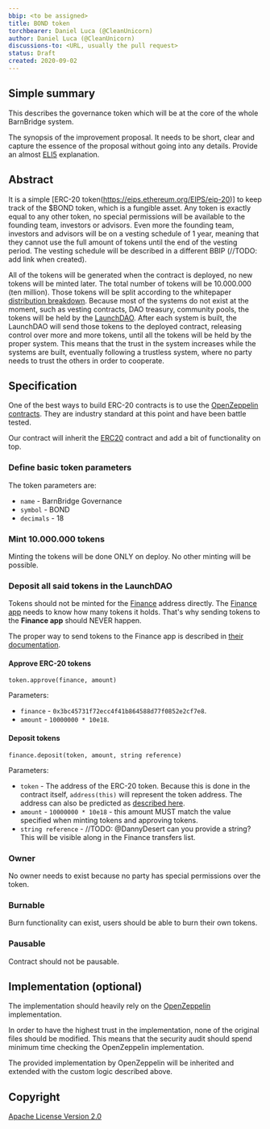 ```yaml
---
bbip: <to be assigned>
title: BOND token
torchbearer: Daniel Luca (@CleanUnicorn)
author: Daniel Luca (@CleanUnicorn)
discussions-to: <URL, usually the pull request>
status: Draft
created: 2020-09-02
---
```


## Simple summary

This describes the governance token which will be at the core of the whole BarnBridge system.

The synopsis of the improvement proposal. It needs to be short, clear and capture the essence of the proposal without going into any details. Provide an almost [ELI5](https://www.urbandictionary.com/define.php?term=ELI5) explanation.

## Abstract

It is a simple [ERC-20 token(https://eips.ethereum.org/EIPS/eip-20)] to keep track of the $BOND token, which is a fungible asset. Any token is exactly equal to any other token, no special permissions will be available to the founding team, investors or advisors. Even more the founding team, investors and advisors will be on a vesting schedule of 1 year, meaning that they cannot use the full amount of tokens until the end of the vesting period. The vesting schedule will be described in a different BBIP (//TODO: add link when created).

All of the tokens will be generated when the contract is deployed, no new tokens will be minted later. The total number of tokens will be 10.000.000 (ten million). Those tokens will be split according to the whitepaper [distribution breakdown](https://github.com/BarnBridge/BarnBridge-Whitepaper#31-distribution). Because most of the systems do not exist at the moment, such as vesting contracts, DAO treasury, community pools, the tokens will be held by the [LaunchDAO](https://client.aragon.org/#/barnbridgelaunch/0x48fcf8dbc58fe970cbaa4c69c66fd58ec19cfbfd/). After each system is built, the LaunchDAO will send those tokens to the deployed contract, releasing control over more and more tokens, until all the tokens will be held by the proper system. This means that the trust in the system increases while the systems are built, eventually following a trustless system, where no party needs to trust the others in order to cooperate.

## Specification

One of the best ways to build ERC-20 contracts is to use the [OpenZeppelin contracts](https://github.com/OpenZeppelin/openzeppelin-contracts). They are industry standard at this point and have been battle tested.

Our contract will inherit the [ERC20](https://github.com/OpenZeppelin/openzeppelin-contracts/blob/master/contracts/token/ERC20/ERC20.sol) contract and add a bit of functionality on top.

### Define basic token parameters

The token parameters are:

- `name` - BarnBridge Governance
- `symbol` - BOND
- `decimals` - 18

### Mint 10.000.000 tokens

Minting the tokens will be done ONLY on deploy. No other minting will be possible. 

### Deposit all said tokens in the LaunchDAO

Tokens should not be minted for the [Finance](https://client.aragon.org/#/barnbridgelaunch/0x3bc45731f72ecc4f41b864588d77f0852e2cf7e8/) address directly. The [Finance app](https://wiki.aragon.org/archive/dev/apps/finance/) needs to know how many tokens it holds. That's why sending tokens to the **Finance app** should NEVER happen.

The proper way to send tokens to the Finance app is described in [their documentation](https://wiki.aragon.org/archive/dev/apps/finance/). 

#### Approve ERC-20 tokens 

```solidity
token.approve(finance, amount)
```  

Parameters:
- `finance` - `0x3bc45731f72ecc4f41b864588d77f0852e2cf7e8`.
- `amount` - `10000000 * 10e18`.

#### Deposit tokens

```solidity
finance.deposit(token, amount, string reference)
```

Parameters:
- `token` - The address of the ERC-20 token. Because this is done in the contract itself, `address(this)` will represent the token address. The address can also be predicted as [described here](https://ethereum.stackexchange.com/a/761/6253).
- `amount` - `10000000 * 10e18` - this amount MUST match the value specified when minting tokens and approving tokens.
- `string reference` - //TODO: @DannyDesert can you provide a string? This will be visible along in the Finance transfers list.

### Owner

No owner needs to exist because no party has special permissions over the token.

### Burnable

Burn functionality can exist, users should be able to burn their own tokens.

### Pausable

Contract should not be pausable.

## Implementation (optional)

The implementation should heavily rely on the [OpenZeppelin](https://github.com/OpenZeppelin/openzeppelin-contracts/tree/master/contracts/token/ERC20) implementation.

In order to have the highest trust in the implementation, none of the original files should be modified. This means that the security audit should spend minimum time checking the OpenZeppelin implementation.

The provided implementation by OpenZeppelin will be inherited and extended with the custom logic described above.

## Copyright

[Apache License Version 2.0](https://www.apache.org/licenses/LICENSE-2.0.txt)